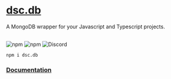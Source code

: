 # [dsc.db](https://www.npmjs.com/dsc.db)

A MongoDB wrapper for your Javascript and Typescript projects.

<div style="display: inline-block"><br>
  <img alt="npm" src="https://img.shields.io/npm/v/dsc.db?style=flat-square">
  <img alt="npm" src="https://img.shields.io/npm/dt/dsc.db?style=flat-square">
  <img alt="Discord" src="https://img.shields.io/discord/782722663549763585?style=flat-square">
</div>
<br>

```
npm i dsc.db
```

### [Documentation](https://github.com/jurgenjacobsen/dsc.db/wiki/Documentation)

